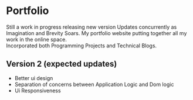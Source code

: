 # Portfolio
Still a work in progress  releasing new version Updates concurrently as Imagination and Brevity Soars.
 My portfolio website putting together all my work in the online space.   
 Incorporated both Programming Projects and Technical Blogs. 
## Version 2 (expected updates)
* Better ui design
* Separation of concerns between Application Logic and Dom logic
* Ui Responsiveness
